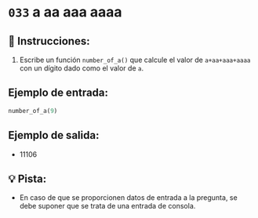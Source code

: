 # `033` a aa aaa aaaa

## 📝 Instrucciones:

1. Escribe un función `number_of_a()` que calcule el valor de `a+aa+aaa+aaaa` con un dígito dado como el valor de `a`.

## Ejemplo de entrada:

```py
number_of_a(9)
```

## Ejemplo de salida:

+ 11106

## 💡 Pista:

+ En caso de que se proporcionen datos de entrada a la pregunta, se debe suponer que se trata de una entrada de consola.
